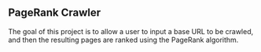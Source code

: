 ## PageRank Crawler

The goal of this project is to allow a user to input a base URL to be crawled, and then the resulting pages are ranked using the PageRank algorithm.
